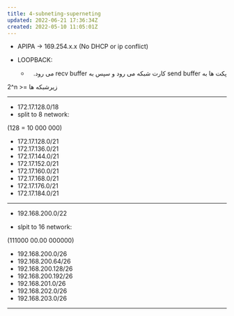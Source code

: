 ```yaml
---
title: 4-subneting-superneting
updated: 2022-06-21 17:36:34Z
created: 2022-05-10 11:05:01Z
---
```


- APIPA -> 169.254.x.x
(No DHCP or ip conflict)

- LOOPBACK:
	- <div dir="auto" align="right" style="text-align: right">پکت ها به send buffer کارت شبکه می رود و سپس به recv buffer می رود.</div>

2^n >= زیرشبکه ها

---
- 172.17.128.0/18
- split to 8 network:

(128 = 10 000 000)

- 172.17.128.0/21
- 172.17.136.0/21
- 172.17.144.0/21
- 172.17.152.0/21
- 172.17.160.0/21
- 172.17.168.0/21
- 172.17.176.0/21
- 172.17.184.0/21


--- 
- 192.168.200.0/22

- slpit to 16 network:

(111000 00.00 000000)

- 192.168.200.0/26
- 192.168.200.64/26
- 192.168.200.128/26
- 192.168.200.192/26
- 192.168.201.0/26
- 192.168.202.0/26
- 192.168.203.0/26


---

